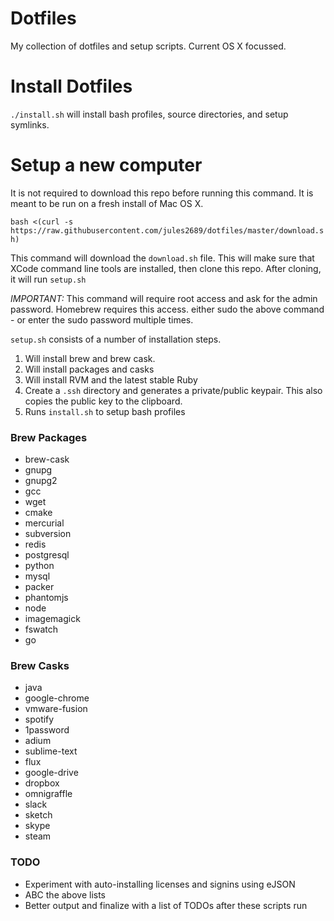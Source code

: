 Dotfiles
===

My collection of dotfiles and setup scripts. Current OS X focussed.

Install Dotfiles
===

`./install.sh` will install bash profiles, source directories, and setup symlinks.

Setup a new computer
===

It is not required to download this repo before running this command. It is meant to be run on a fresh install of Mac OS X.

`bash <(curl -s https://raw.githubusercontent.com/jules2689/dotfiles/master/download.sh)`

This command will download the `download.sh` file. This will make sure that XCode command line tools are installed, then clone this repo. After cloning, it will run `setup.sh`

*IMPORTANT:* This command will require root access and ask for the admin password. Homebrew requires this access. either sudo the above command - or enter the sudo password multiple times.

`setup.sh` consists of a number of installation steps. 

1. Will install brew and brew cask. 
2. Will install packages and casks
3. Will install RVM and the latest stable Ruby
4. Create a `.ssh` directory and generates a private/public keypair. This also copies the public key to the clipboard.
5. Runs `install.sh` to setup bash profiles

### Brew Packages

  - brew-cask 
  - gnupg 
  - gnupg2 
  - gcc 
  - wget 
  - cmake 
  - mercurial 
  - subversion 
  - redis 
  - postgresql 
  - python 
  - mysql 
  - packer 
  - phantomjs 
  - node 
  - imagemagick 
  - fswatch 
  - go

### Brew Casks

 - java 
 - google-chrome 
 - vmware-fusion
 - spotify 
 - 1password 
 - adium 
 - sublime-text 
 - flux 
 - google-drive 
 - dropbox 
 - omnigraffle 
 - slack 
 - sketch 
 - skype 
 - steam

### TODO

 - Experiment with auto-installing licenses and signins using eJSON
 - ABC the above lists
 - Better output and finalize with a list of TODOs after these scripts run
